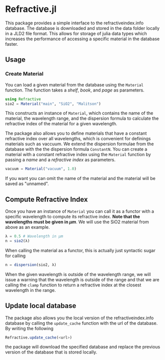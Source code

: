 # Refractive.jl

This package provides a simple interface to the refractiveindex.info
database. The database is downloaded and stored in the data folder locally
in a JLD2 file format. This allows for storage of julia data types which
increases the performance of accessing a specific material in the database
faster.

## Usage

### Create Material

You can load a given material from the database using the `Material` function.
The function takes a *shelf*, *book*, and *page* as parameters.
```julia
using Refractive
sio2 = Material("main", "SiO2", "Malitson")
```
This constructs an instance of `Material`, which contains the name of the
material, the wavelength range, and the dispersion formula to calculate
the refractive index of the material for a given wavelength.

The package also allows you to define materials that have a constant
refractive index over all wavelengths, which is convenient for definings
materials such as vaccuum. We extend the dispersion formulae from the
database with the the dispersion formula `ConstantN`. You can create a
material with a constant refractive index using the `Material` function
by passing a *name* and a *refractive index* as parameters.
```julia
vacuum = Material("vacuum", 1.0)
```
If you want you can omit the name of the material and the material will
be saved as "unnamed".

## Compute Refractive Index

Once you have an instance of `Material` you can call it as a functor with
a specific wavelength to compute its refractive index. **Note that the
wavelengths must be given in $\mu m$**. We will use the SiO2 material from
above as an example.
```julia
λ = 0.5 # Wavelength in μm
n = sio2(λ)
```
When calling the material as a functor, this is actually just syntactic
sugar for calling
```julia
n = dispersion(sio2, λ)
```
When the given wavelength is outside of the wavelength range, we will issue
a warning that the wavelength is outside of the range and that we are calling
the `clamp` function to return a refractive index at the closest wavelength in
the range.

## Update local database
The package also allows you the local version of the refractiveindex.info
database by calling the `update_cache` function with the url of the database.
By writing the following
```julia
Refractive.update_cache(<url>)
```
the package will download the specified database and replace the previous
version of the database that is stored locally.
